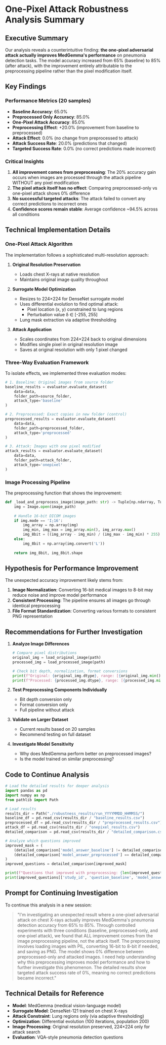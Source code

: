 # One-Pixel Attack Robustness Analysis Summary

## Executive Summary

Our analysis reveals a counterintuitive finding: **the one-pixel adversarial attack actually improves MedGemma's performance** on pneumonia detection tasks. The model accuracy increased from 65% (baseline) to 85% (after attack), with the improvement entirely attributable to the preprocessing pipeline rather than the pixel modification itself.

## Key Findings

### Performance Metrics (20 samples)
- **Baseline Accuracy**: 65.0%
- **Preprocessed Only Accuracy**: 85.0% 
- **One-Pixel Attack Accuracy**: 85.0%
- **Preprocessing Effect**: +20.0% (improvement from baseline to preprocessed)
- **Attack Effect**: 0.0% (no change from preprocessed to attack)
- **Attack Success Rate**: 20.0% (predictions that changed)
- **Targeted Success Rate**: 0.0% (no correct predictions made incorrect)

### Critical Insights
1. **All improvement comes from preprocessing**: The 20% accuracy gain occurs when images are processed through the attack pipeline WITHOUT any pixel modification
2. **The pixel attack itself has no effect**: Comparing preprocessed-only vs one-pixel attack shows 0% difference
3. **No successful targeted attacks**: The attack failed to convert any correct predictions to incorrect ones
4. **Confidence scores remain stable**: Average confidence ~94.5% across all conditions

## Technical Implementation Details

### One-Pixel Attack Algorithm

The implementation follows a sophisticated multi-resolution approach:

1. **Original Resolution Preservation**
   - Loads chest X-rays at native resolution
   - Maintains original image quality throughout

2. **Surrogate Model Optimization** 
   - Resizes to 224×224 for DenseNet surrogate model
   - Uses differential evolution to find optimal attack:
     - Pixel location (x, y) constrained to lung regions
     - Perturbation value δ ∈ [-255, 255]
   - Lung mask extraction via adaptive thresholding

3. **Attack Application**
   - Scales coordinates from 224×224 back to original dimensions
   - Modifies single pixel in original resolution image
   - Saves at original resolution with only 1 pixel changed

### Three-Way Evaluation Framework

To isolate effects, we implemented three evaluation modes:

```python
# 1. Baseline: Original images from source folder
baseline_results = evaluator.evaluate_dataset(
    data=data,
    folder_path=source_folder,
    attack_type='baseline'
)

# 2. Preprocessed: Exact copies in new folder (control)
preprocessed_results = evaluator.evaluate_dataset(
    data=data,
    folder_path=preprocessed_folder,  
    attack_type='preprocessed'
)

# 3. Attack: Images with one pixel modified
attack_results = evaluator.evaluate_dataset(
    data=data,
    folder_path=attack_folder,
    attack_type='onepixel'
)
```

### Image Processing Pipeline

The preprocessing function that shows the improvement:

```python
def _load_and_preprocess_image(image_path: str) -> Tuple[np.ndarray, Tuple[int, int]]:
    img = Image.open(image_path)
    
    # Handle 16-bit DICOM images
    if img.mode == 'I;16':
        img_array = np.array(img)
        img_min, img_max = img_array.min(), img_array.max()
        img_8bit = ((img_array - img_min) / (img_max - img_min) * 255).astype(np.uint8)
    else:
        img_8bit = np.array(img.convert('L'))
    
    return img_8bit, img_8bit.shape
```

## Hypothesis for Performance Improvement

The unexpected accuracy improvement likely stems from:

1. **Image Normalization**: Converting 16-bit medical images to 8-bit may reduce noise and improve model performance
2. **Consistent Processing**: The pipeline ensures all images go through identical preprocessing
3. **File Format Standardization**: Converting various formats to consistent PNG representation

## Recommendations for Further Investigation

1. **Analyze Image Differences**
   ```python
   # Compare pixel distributions
   original_img = load_original_image(path)
   processed_img = load_processed_image(path)
   
   # Check bit depth, normalization, format conversions
   print(f"Original: {original_img.dtype}, range: [{original_img.min()}, {original_img.max()}]")
   print(f"Processed: {processed_img.dtype}, range: [{processed_img.min()}, {processed_img.max()}]")
   ```

2. **Test Preprocessing Components Individually**
   - Bit depth conversion only
   - Format conversion only  
   - Full pipeline without attack

3. **Validate on Larger Dataset**
   - Current results based on 20 samples
   - Recommend testing on full dataset

4. **Investigate Model Sensitivity**
   - Why does MedGemma perform better on preprocessed images?
   - Is the model trained on similar preprocessing?

## Code to Continue Analysis

```python
# Load the detailed results for deeper analysis
import pandas as pd
import numpy as np
from pathlib import Path

# Load results
results_dir = Path("./robustness_results/run_YYYYMMDD_HHMMSS/")
baseline_df = pd.read_csv(results_dir / "baseline_results.csv")
preprocessed_df = pd.read_csv(results_dir / "preprocessed_results.csv") 
attack_df = pd.read_csv(results_dir / "onepixel_results.csv")
detailed_comparison = pd.read_csv(results_dir / "detailed_comparison.csv")

# Analyze which questions improved
improved_mask = (
    (detailed_comparison['model_answer_baseline'] != detailed_comparison['correct_answer_baseline']) &
    (detailed_comparison['model_answer_preprocessed'] == detailed_comparison['correct_answer_preprocessed'])
)
improved_questions = detailed_comparison[improved_mask]

print(f"Questions that improved with preprocessing: {len(improved_questions)}")
print(improved_questions[['study_id', 'question_baseline', 'model_answer_baseline', 'model_answer_preprocessed']])
```

## Prompt for Continuing Investigation

To continue this analysis in a new session:

> "I'm investigating an unexpected result where a one-pixel adversarial attack on chest X-rays actually improves MedGemma's pneumonia detection accuracy from 65% to 85%. Through controlled experiments with three conditions (baseline, preprocessed-only, and one-pixel attack), we found that ALL improvement comes from the image preprocessing pipeline, not the attack itself. The preprocessing involves loading images with PIL, converting 16-bit to 8-bit if needed, and saving as PNG. The model shows 0% difference between preprocessed-only and attacked images. I need help understanding why this preprocessing improves model performance and how to further investigate this phenomenon. The detailed results show targeted attack success rate of 0%, meaning no correct predictions became incorrect."

## Technical Details for Reference

- **Model**: MedGemma (medical vision-language model)
- **Surrogate Model**: DenseNet-121 trained on chest X-rays
- **Attack Constraint**: Lung regions only (via adaptive thresholding)
- **Optimization**: Differential evolution (100 iterations, population 200)
- **Image Processing**: Original resolution preserved, 224×224 only for attack search
- **Evaluation**: VQA-style pneumonia detection questions